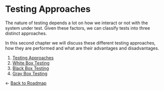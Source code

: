 # Testing Approaches

The nature of testing depends a lot on how we interact or not with the system under test. Given these factors, we can classify tests into three distinct approaches.

In this second chapter we will discuss these different testing approaches, how they are performed and what are their advantages and disadvantages.

1. [Testing Approaches](../01-approachs/00-intro.md)
1. [White Box Testing](../01-approachs/01-white-box.md)
1. [Black Box Testing](../01-approachs/02-black-box.md)
1. [Gray Box Testing](../01-approachs/03-gray-box.md)

← [Back to Roadmap](README.md)
